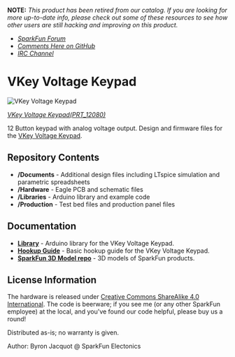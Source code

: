 **NOTE:** *This product has been retired from our catalog. If you are looking for more up-to-date info, please check out some of these resources to see how other users are still hacking and improving on this product.*

* *[SparkFun Forum](https://forum.sparkfun.com/)*
* *[Comments Here on GitHub](https://github.com/sparkfun/VKey_Voltage_Keypad/issues)*
* *[IRC Channel](https://www.sparkfun.com/news/263)*

VKey Voltage Keypad
===================

![VKey Voltage Keypad](https://dlnmh9ip6v2uc.cloudfront.net/images/products/1/2/0/8/0/12080-01_medium.jpg)  

[*VKey Voltage Keypad(PRT_12080)*](https://www.sparkfun.com/products/12080)

12 Button keypad with analog voltage output.
Design and firmware files for the [VKey Voltage Keypad](https://www.sparkfun.com/products/12080).

Repository Contents
-------------------

* **/Documents** - Additional design files including LTspice simulation and parametric spreadsheets 
* **/Hardware** - Eagle PCB and schematic files
* **/Libraries** - Arduino library and example code
* **/Production** - Test bed files and production panel files

Documentation
--------------
* **[Library](https://github.com/sparkfun/SparkFun_VKey_Voltage_Keypad_Arduino_Library/tree/master)** - Arduino library for the VKey Voltage Keypad.
* **[Hookup Guide](https://learn.sparkfun.com/tutorials/vkey-voltage-keypad-hookup-guide)** - Basic hookup guide for the VKey Voltage Keypad.
* **[SparkFun 3D Model repo](https://github.com/sparkfun/3D_Models)** - 3D models of SparkFun products. 

License Information
-------------------
The hardware is released under [Creative Commons ShareAlike 4.0 International](https://creativecommons.org/licenses/by-sa/4.0/).
The code is beerware; if you see me (or any other SparkFun employee) at the local, and you've found our code helpful, please buy us a round!

Distributed as-is; no warranty is given.

Author: Byron Jacquot @ SparkFun Electonics

